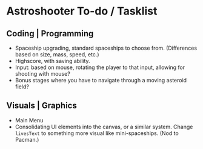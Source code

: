# Astroshooter To-do / Tasklist

## Coding | Programming
- Spaceship upgrading, standard spaceships to choose from. (Differences based on size, mass, speed, etc.)
- Highscore, with saving ability.
- Input: based on mouse, rotating the player to that input, allowing for shooting with mouse?
- Bonus stages where you have to navigate through a moving asteroid field?

## Visuals | Graphics
- Main Menu
- Consolidating UI elements into the canvas, or a similar system.
Change `livesText` to something more visual like mini-spaceships. (Nod to Pacman.)
